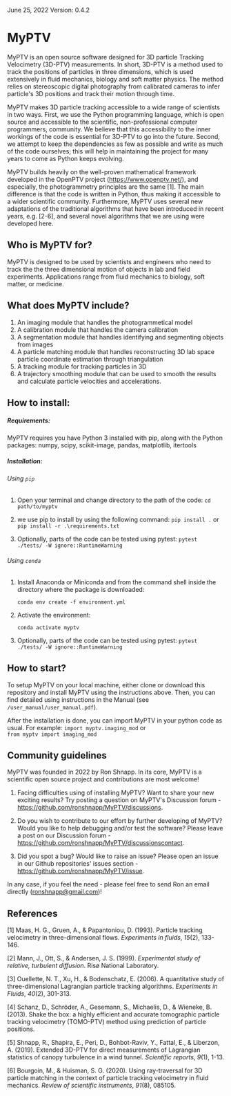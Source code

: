 June 25, 2022
Version: 0.4.2


# MyPTV

MyPTV is an open source software designed for 3D particle Tracking Velocimetry (3D-PTV) measurements. In short, 3D-PTV is a method used to track the positions of particles in three dimensions, which is used extensively in fluid mechanics, biology and soft matter physics. The method relies on stereoscopic digital photography from calibrated cameras to infer particle's 3D positions and track their motion through time. 

MyPTV makes 3D particle tracking accessible to a wide range of scientists in two ways. First, we use the Python programming language, which is open source and accessible to the scientific, non-professional computer programmers, community. We believe that this accessibility to the inner workings of the code is essential for 3D-PTV to go into the future. Second, we attempt to keep the dependencies as few as possible and write as much of the code ourselves; this will help in maintaining the project for many years to come as Python keeps evolving. 

MyPTV builds heavily on the well-proven mathematical framework developed in the OpenPTV project (https://www.openptv.net/), and especially, the photogrammetry principles are the same [1]. The main difference is that the code is written in Python, thus making it accessible to a wider scientific community. Furthermore, MyPTV uses several new adaptations of the traditional algorithms that have been introduced in recent years, e.g. [2-6], and several novel algorithms that we are using were developed here.

## Who is MyPTV for?

MyPTV is designed to be used by scientists and engineers who need to track the the three dimensional motion of objects in lab and field experiments. Applications range from fluid mechanics to biology, soft matter, or medicine.  

## What does MyPTV include?

1) An imaging module that handles the photogrammetical model
2) A calibration module that handles the camera calibration
3) A segmentation module that handles identifying and segmenting objects from images
4) A particle matching module that handles reconstructing 3D lab space particle coordinate estimation through triangulation
5) A tracking module for tracking particles in 3D
6) A trajectory smoothing module that can be used to smooth the results and calculate particle velocities and accelerations.

## How to install:

##### Requirements:

MyPTV requires you have Python 3 installed with pip, along with the Python packages: numpy, scipy, scikit-image, pandas, matplotlib, itertools

##### Installation:
###### Using `pip`

1) Open your terminal and change directory to the path of the code:
	`cd path/to/myptv` 
	
2) we use pip to install by using the following command: 
	`pip install .`
or 
	`pip install -r .\requirements.txt`

3) Optionally, parts of the code can be tested using pytest:
	`pytest ./tests/ -W ignore::RuntimeWarning`

###### Using `conda` 

1) Install Anaconda or Miniconda and from the command shell inside the directory
where the package is downloaded:

	`conda env create -f environment.yml`
2) Activate the environment:

	`conda activate myptv`

3) Optionally, parts of the code can be tested using pytest:
	`pytest ./tests/ -W ignore::RuntimeWarning`

## How to start?

To setup MyPTV on your local machine, either clone or download this repository and install MyPTV using the instructions above. Then, you can find detailed using instructions in the Manual (see `/user_manual/user_manual.pdf`).

After the installation is done, you can import MyPTV in your python code as usual. For example:
	`import myptv.imaging_mod`
or 	
   `from myptv import imaging_mod`

## Community guidelines

MyPTV was founded in 2022 by Ron Shnapp. In its core, MyPTV is a scientific open source project and contributions are most welcome! 

1) Facing difficulties using of installing MyPTV? Want to share your new exciting results? Try posting a question on MyPTV's Discussion forum - https://github.com/ronshnapp/MyPTV/discussions. 

2) Do you wish to contribute to our effort by further developing of MyPTV? Would you like to help debugging and/or test the software? Please leave a post on our Discussion forum - https://github.com/ronshnapp/MyPTV/discussionscontact. 

3) Did you spot a bug? Would like to raise an issue? Please open an issue in our Github repositories' issues section - https://github.com/ronshnapp/MyPTV/issue.

In any case, if you feel the need - please feel free to send Ron an email directly (ronshnapp@gmail.com)!

## References

[1] Maas, H. G., Gruen, A., & Papantoniou, D. (1993). Particle tracking velocimetry in three-dimensional flows. *Experiments in fluids*, *15*(2), 133-146.

[2] Mann, J., Ott, S., & Andersen, J. S. (1999). *Experimental study of relative, turbulent diffusion*. Risø National Laboratory.

[3] Ouellette, N. T., Xu, H., & Bodenschatz, E. (2006). A quantitative study of three-dimensional Lagrangian particle tracking algorithms. *Experiments in Fluids*, *40*(2), 301-313.

[4] Schanz, D., Schröder, A., Gesemann, S., Michaelis, D., & Wieneke, B. (2013). Shake the box: a highly efficient and accurate tomographic particle tracking velocimetry (TOMO-PTV) method using prediction of particle positions.

[5] Shnapp, R., Shapira, E., Peri, D., Bohbot-Raviv, Y., Fattal, E., & Liberzon, A. (2019). Extended 3D-PTV for direct measurements of Lagrangian statistics of canopy turbulence in a wind tunnel. *Scientific reports*, *9*(1), 1-13.

[6] Bourgoin, M., & Huisman, S. G. (2020). Using ray-traversal for 3D particle matching in the context of particle tracking velocimetry in fluid mechanics. *Review of scientific instruments*, *91*(8), 085105.
